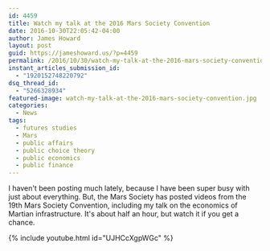 ```yaml
---
id: 4459
title: Watch my talk at the 2016 Mars Society Convention
date: 2016-10-30T22:05:42-04:00
author: James Howard
layout: post
guid: https://jameshoward.us/?p=4459
permalink: /2016/10/30/watch-my-talk-at-the-2016-mars-society-convention/
instant_articles_submission_id:
  - "1920152748220792"
dsq_thread_id:
  - "5266328934"
featured-image: watch-my-talk-at-the-2016-mars-society-convention.jpg
categories:
  - News
tags:
  - futures studies
  - Mars
  - public affairs
  - public choice theory
  - public economics
  - public finance
---
```

I haven't been posting much lately, because I have been super busy
with just about everything.  But, the Mars Society has posted videos
from the 19th Mars Society Convention, including my talk on the
economics of Martian infrastructure.  It's about half an hour, but
watch it if you get a chance.

{% include youtube.html id="UJHCcXgpWGc" %}
